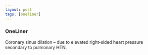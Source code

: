 ```yaml
---
layout: post
tags: [oneliner]
---
```



### OneLiner

Coronary sinus dilation – due to elevated right-sided heart pressure secondary to pulmonary HTN.
